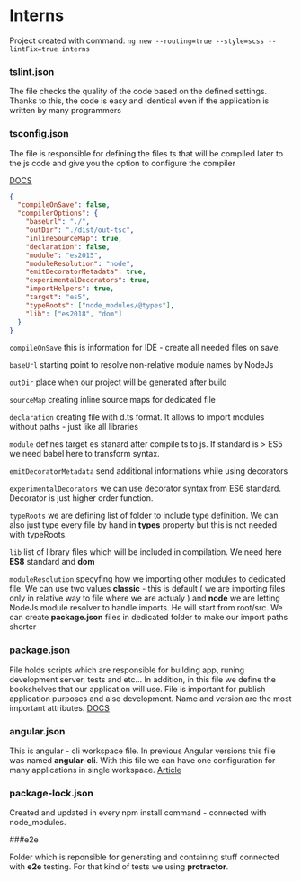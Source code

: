 # Interns

Project created with command:
`ng new --routing=true --style=scss --lintFix=true interns`

### tslint.json

The file checks the quality of the code based on the defined settings. Thanks to this, the code is easy and identical even if the application is written by many programmers

### tsconfig.json

The file is responsible for defining the files ts that will be compiled later to the js code and give you the option to configure the compiler

[DOCS](https://www.typescriptlang.org/docs/handbook/compiler-options.html)

```json
{
  "compileOnSave": false,
  "compilerOptions": {
    "baseUrl": "./",
    "outDir": "./dist/out-tsc",
    "inlineSourceMap": true,
    "declaration": false,
    "module": "es2015",
    "moduleResolution": "node",
    "emitDecoratorMetadata": true,
    "experimentalDecorators": true,
    "importHelpers": true,
    "target": "es5",
    "typeRoots": ["node_modules/@types"],
    "lib": ["es2018", "dom"]
  }
}
```

`compileOnSave` this is information for IDE - create all needed files on save.

`baseUrl` starting point to resolve non-relative module names by NodeJs

`outDir` place when our project will be generated after build

`sourceMap` creating inline source maps for dedicated file

`declaration` creating file with d.ts format. It allows to import modules without paths - just like all libraries

`module` defines target es stanard after compile ts to js. If standard is > ES5 we need babel here to transform syntax.

`emitDecoratorMetadata` send additional informations while using decorators

`experimentalDecorators` we can use decorator syntax from ES6 standard. Decorator is just higher order function.

`typeRoots` we are defining list of folder to include type definition. We can also just type every file by hand in **types** property but this is not needed with typeRoots.

`lib` list of library files which will be included in compilation. We need here **ES8** standard and **dom**

`moduleResolution` specyfing how we importing other modules to dedicated file. We can use two values **classic** - this is default ( we are importing files only in relative way to file where we are actualy ) and
**node** we are letting NodeJs module resolver to handle imports. He will start from root/src. We can create **package.json** files in dedicated folder to make our import paths shorter

### package.json

File holds scripts which are responsible for building app, runing development server, tests and etc... In addition, in this file we define the bookshelves that our application will use. File is important for publish application purposes and also development. Name and version are the most important attributes.
[DOCS](https://docs.npmjs.com/files/package.json)

### angular.json

This is angular - cli workspace file. In previous Angular versions this file was named __angular-cli__. With this file we can have one configuration for many applications in single workspace.
[Article](https://nitayneeman.com/posts/understanding-the-angular-cli-workspace-file/)

### package-lock.json

Created and updated in every npm install command - connected with node_modules.

###e2e

Folder which is reponsible for generating and containing stuff connected with __e2e__ testing. For that kind of tests we using __protractor__.
